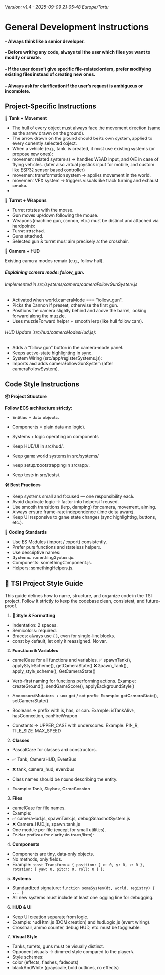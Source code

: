 _Version: v1.4 – 2025-09-09 23:05:48 Europe/Tartu_






# General Development Instructions
#### - Always think like a senior developer.
#### - Before writing any code, always tell the user which files you want to modify or create.
#### - If the user doesn’t give specific file-related orders, prefer modifying existing files instead of creating new ones.
#### - Always ask for clarification if the user’s request is ambiguous or incomplete.



## Project-Specific Instructions
🚜 **Tank + Movement**

- The hull of every object must always face the movement direction (same as the arrow drawn on the ground).
- The arrow drawn on the ground should be its own system, applied to every currently selected object.
- When a vehicle (e.g., tank) is created, it must use existing systems (or propose new ones):
- movement related system(s) → handles WSAD input, and Q/E in case of flying vehicles. (later also virtual joystick input for mobile, and custom like ESP32 sensor based controller) 
- movement transformation system → applies movement in the world.
- movement VFX system → triggers visuals like track turning and exhaust smoke.
- 
**🎯 Turret + Weapons**

- Turret rotates with the mouse.
- Gun moves up/down following the mouse.
- Weapons (machine gun, cannon, etc.) must be distinct and attached via hardpoints:
- Turret attached.
- Guns attached.
- Selected gun & turret must aim precisely at the crosshair.

**🎥 Camera + HUD**

Existing camera modes remain (e.g., follow hull).
#####   Explaining camera mode: follow_gun.
###### Implemented in src/systems/camera/cameraFollowGunSystem.js
- Activated when world.cameraMode === "follow_gun".
- Picks the Cannon if present, otherwise the first gun.
- Positions the camera slightly behind and above the barrel, looking forward along the muzzle.
- Uses muzzleForward helper + smooth lerp (like hull follow cam).
###### HUD Update (src/hud/cameraModesHud.js):
- Adds a “follow gun” button in the camera-mode panel.
- Keeps active-state highlighting in sync.
- System Wiring (src/app/registerSystems.js):
- Imports and adds cameraFollowGunSystem (after cameraFollowSystem).


## Code Style Instructions
**📦 Project Structure**

**Follow ECS architecture strictly:**
- Entities = data objects.
- Components = plain data (no logic).
- Systems = logic operating on components.


- Keep HUD/UI in src/hud/.
- Keep game world systems in src/systems/.
- Keep setup/bootstrapping in src/app/.
- Keep tests in src/tests/.

**🛠️ Best Practices**

- Keep systems small and focused — one responsibility each.
- Avoid duplicate logic → factor into helpers if reused.
- Use smooth transitions (lerp, damping) for camera, movement, aiming.
- Always ensure frame-rate independence (time delta aware).
- Keep UI responsive to game state changes (sync highlighting, buttons, etc.).

**📝 Coding Standards**

- Use ES Modules (import / export) consistently.
- Prefer pure functions and stateless helpers.
- Use descriptive names:
- Systems: somethingSystem.js.
- Components: somethingComponent.js.
- Helpers: somethingHelpers.js.


## 🚀 TSI Project Style Guide

This guide defines how to name, structure, and organize code in the TSI project. Follow it strictly to keep the codebase clean, consistent, and future-proof.

1. **🎨 Style & Formatting**

- Indentation: 2 spaces.
- Semicolons: required.
- Braces: always use { }, even for single-line blocks.
- const by default, let only if reassigned. No var.

2. **Functions & Variables**

- camelCase for all functions and variables.
✅ spawnTank(), applyStyleScheme(), getCameraState()
❌ Spawn_Tank(), apply_style_scheme(), GetCameraState()

- Verb-first naming for functions performing actions.
Example: createGround(), sendGameScore(), applyBackgroundStyle()

- Accessors/Mutators → use get / set prefix.
Example: getCameraState(), setCameraState()

- Booleans → prefix with is, has, or can.
Example: isTankAlive, hasConnection, canFireWeapon

- Constants → UPPER_CASE with underscores.
Example: PIN_R, TILE_SIZE, MAX_SPEED

2. **Classes**

- PascalCase for classes and constructors.
- ✅ Tank, CameraHUD, EventBus
- ❌ tank, camera_hud, eventbus

- Class names should be nouns describing the entity.
- Example: Tank, Skybox, GameSession

3. **Files**

- camelCase for file names.
- Example:
- ✅ cameraHud.js, spawnTank.js, debugSnapshotSystem.js
- ❌ Camera_HUD.js, spawn_tank.js
- One module per file (except for small utilities).
- Folder prefixes for clarity (in trees/lists):


4. **Components**

- Components are tiny, data-only objects.
- No methods, only fields.
- Example:
`const Transform = {
  position: { x: 0, y: 0, z: 0 },
  rotation: { yaw: 0, pitch: 0, roll: 0 }
};`

5. **Systems**

- Standardized signature: 
`function someSystem(dt, world, registry) { ... }`
- All new systems must include at least one logging line for debugging.

6. **HUD & UI**
- Keep UI creation separate from logic.
- Example: hudHtml.js (DOM creation) and hudLogic.js (event wiring).
- Crosshair, ammo counter, debug HUD, etc. must be toggleable.

7. **Visual Style**

- Tanks, turrets, guns must be visually distinct.
- Opponent visuals → dimmed style compared to the player’s.
- Style schemes:
- color (effects, flashes, fadeouts)
- blackAndWhite (grayscale, bold outlines, no effects)